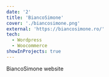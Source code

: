 ```yaml
---
date: '2'
title: 'BiancoSimone'
cover: './biancosimone.png'
external: 'https://biancosimone.ro/'
tech:
  - Wordpress
  - Woocommerce
showInProjects: true
---
```


BiancoSimone website